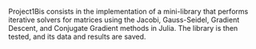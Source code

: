 Project1Bis consists in the implementation of a mini-library that performs iterative solvers for matrices using the Jacobi, Gauss-Seidel, Gradient Descent, and Conjugate Gradient methods in Julia. The library is then tested, and its data and results are saved.

